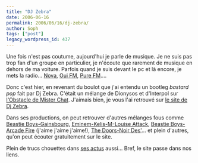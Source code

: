 ```yaml
---
title: "DJ Zebra"
date: 2006-06-16
permalink: 2006/06/16/dj-zebra/
author: Soph
tags: ["post"]
legacy_wordpress_id: 437
---
```


Une fois n'est pas coutume, aujourd'hui je parle de musique. Je ne suis pas trop fan d'un groupe en particulier, je n'écoute que rarement de musique en dehors de ma voiture. Parfois quand je suis devant le pc et là encore, je mets la radio... [Nova](http://www.novaplanet.com/), [Oui FM](http://www.ouirock.com/), [Pure FM](http://www.purefm.be/rtbf_2000/bin/view_something.cgi?id=0161768_sac)....

Donc c'est hier, en revenant du boulot que j'ai entendu un bootleg _bastard pop_ fait par Dj Zebra. C'était un mélange de Dionysos et d'Interpol sur [l'Obstacle de Mister Chat](http://djzebra.free.fr/DJZebra_Obstacle_de_mister_chat.mp3). J'aimais bien, je vous l'ai retrouvé sur [le site de Dj Zebra](http://djzebra.free.fr/productions.html).

<!-- excerpt -->

Dans ses productions, on peut retrouver d'autres mélanges fous comme [Beastie Boys-Gainsbourg](http://djzebra.free.fr/DJZebra_Initials_B(eastie)_B(oys).mp3), [Eminem-Kelis-M-Louise Attack](http://djzebra.free.fr/DJZebra_Machistadance.mp3), [Beastie Boys-Arcade Fire](http://djzebra.free.fr/DJZEBRA_Looking_down_the_arcade_fire.mp3) (j'aime j'aime j'aime!), [The Doors-Noir Des'](http://djzebra.free.fr/DJZebra_Jim_nous_portera.mp3)... et plein d'autres, qu'on peut écouter gratuitement sur le site.

Plein de trucs chouettes dans [ses actus](http://djzebra.free.fr/actus.html) aussi... Bref, le site passe dans nos liens.
